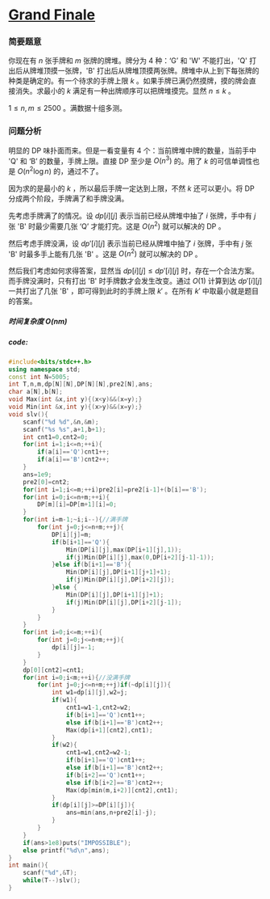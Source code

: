 # [Grand Finale](https://codeforces.com/gym/104821/problem/K)

### 简要题意
你现在有 $n$ 张手牌和 $m$ 张牌的牌堆。牌分为 $4$ 种：‘G’ 和 'W' 不能打出，'Q' 打出后从牌堆顶摸一张牌，'B' 打出后从牌堆顶摸两张牌。牌堆中从上到下每张牌的种类是确定的。有一个待求的手牌上限 $k$ 。如果手牌已满仍然摸牌，摸的牌会直接消失。求最小的 $k$ 满足有一种出牌顺序可以把牌堆摸完。显然 $n \le k$ 。

$1 \le n,m \le 2500$ 。满数据十组多测。
### 问题分析
明显的 DP 味扑面而来。但是一看变量有 $4$ 个：当前牌堆中牌的数量，当前手中 'Q' 和 ‘B’ 的数量，手牌上限。直接 DP 至少是 $O(n^3)$ 的。用了 $k$ 的可信单调性也是 $O(n^2 \log n)$ 的，通过不了。

因为求的是最小的 $k$ ，所以最后手牌一定达到上限，不然 $k$ 还可以更小。将 DP 分成两个阶段，手牌满了和手牌没满。

先考虑手牌满了的情况。设 $dp[i][j]$ 表示当前已经从牌堆中抽了 $i$ 张牌，手中有 $j$ 张 'B' 时最少需要几张 ‘Q’ 才能打完。这是 $O(n^2)$ 就可以解决的 DP 。

然后考虑手牌没满，设 $dp'[i][j]$ 表示当前已经从牌堆中抽了 $i$ 张牌，手中有 $j$ 张 'B' 时最多手上能有几张 'B' 。这是 $O(n^2)$ 就可以解决的 DP 。

然后我们考虑如何求得答案，显然当 $dp[i][j] \le dp'[i][j]$ 时，存在一个合法方案。而手牌没满时，只有打出 'B' 时手牌数才会发生改变。通过 $O(1)$ 计算到达 $dp'[i][j]$ 一共打出了几张 'B' ，即可得到此时的手牌上限 $k'$ 。在所有 $k'$ 中取最小就是题目的答案。

##### 时间复杂度 $O(nm)$
##### code:
```cpp
#include<bits/stdc++.h>
using namespace std;
const int N=5005;
int T,n,m,dp[N][N],DP[N][N],pre2[N],ans;
char a[N],b[N];
void Max(int &x,int y){(x<y)&&(x=y);}
void Min(int &x,int y){(x>y)&&(x=y);}
void slv(){
    scanf("%d %d",&n,&m);
    scanf("%s %s",a+1,b+1);
    int cnt1=0,cnt2=0;
    for(int i=1;i<=n;++i){
        if(a[i]=='Q')cnt1++;
        if(a[i]=='B')cnt2++;
    }
    ans=1e9;
    pre2[0]=cnt2;
    for(int i=1;i<=m;++i)pre2[i]=pre2[i-1]+(b[i]=='B');
    for(int i=0;i<=n+m;++i){
        DP[m][i]=DP[m+1][i]=0;
    }
    for(int i=m-1;~i;i--){//满手牌
        for(int j=0;j<=n+m;++j){
            DP[i][j]=m;
            if(b[i+1]=='Q'){
                Min(DP[i][j],max(DP[i+1][j],1));
                if(j)Min(DP[i][j],max(0,DP[i+2][j-1]-1));
            }else if(b[i+1]=='B'){
                Min(DP[i][j],DP[i+1][j+1]+1);
                if(j)Min(DP[i][j],DP[i+2][j]);
            }else {
                Min(DP[i][j],DP[i+1][j]+1);
                if(j)Min(DP[i][j],DP[i+2][j-1]);
            }
        }
    }
    for(int i=0;i<=m;++i){
        for(int j=0;j<=n+m;++j){
            dp[i][j]=-1;
        }
    }
    dp[0][cnt2]=cnt1;
    for(int i=0;i<m;++i){//没满手牌
        for(int j=0;j<=n+m;++j)if(~dp[i][j]){
            int w1=dp[i][j],w2=j;
            if(w1){
                cnt1=w1-1,cnt2=w2;
                if(b[i+1]=='Q')cnt1++;
                else if(b[i+1]=='B')cnt2++;
                Max(dp[i+1][cnt2],cnt1);
            }
            if(w2){
                cnt1=w1,cnt2=w2-1;
                if(b[i+1]=='Q')cnt1++;
                else if(b[i+1]=='B')cnt2++;
                if(b[i+2]=='Q')cnt1++;
                else if(b[i+2]=='B')cnt2++;
                Max(dp[min(m,i+2)][cnt2],cnt1);
            }
            if(dp[i][j]>=DP[i][j]){
                ans=min(ans,n+pre2[i]-j);
            }
        }
    }
    if(ans>1e8)puts("IMPOSSIBLE");
    else printf("%d\n",ans);
}
int main(){
    scanf("%d",&T);
    while(T--)slv();
}
```